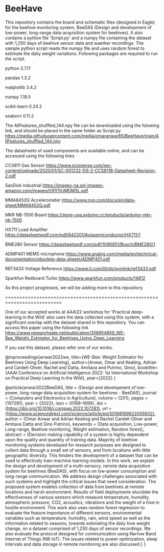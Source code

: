 # BeeHave

This repository contains the board and schematic files (designed in Eagle) for the beehive monitoring system, BeeDAS (Design and development of low-power, long-range data acquisition system for beehives). It also contains a python file 'Script.py' and a numpy file containing the dataset with 1,250 days of beehive sensor data and waether recordings. The sample python script reads the numpy file and uses random forest to estimate the daily weight variations. Following packages are required to run the script.

python                    3.7.11  

pandas                    1.3.2 

matplotlib                3.4.2 

numpy                     1.18.5   

scikit-learn              0.24.2  

seaborn                   0.11.2 



The AllFeatures_shuffled_144.npy file can be downloaded using the folowing link, and should be placed in the same folder as Script.py
https://media.githubusercontent.com/media/omaranwar85/BeeHave/main/AllFeatures_shuffled_144.npy



The datasheets of used components are available online, and can be accessed using the following links

CCS811 Gas Sensor
https://www.sciosense.com/wp-content/uploads/2020/01/SC-001232-DS-2-CCS811B-Datasheet-Revision-2.pdf

SanDisk Industrial
https://images-na.ssl-images-amazon.com/images/I/91tTtUMDM3L.pdf

MMA8452Q Accelerometer
https://www.nxp.com/docs/en/data-sheet/MMA8452Q.pdf

MKR NB-1500 Board
https://store-usa.arduino.cc/products/arduino-mkr-nb-1500

HX711 Load Amplifier
https://datasheetspdf.com/pdf/842201/Aviasemiconductor/HX711/1

BME280 Sensor
https://datasheetspdf.com/pdf/1096951/Bosch/BME280/1

ADMP401 MEMS microphone
https://www.analog.com/media/en/technical-documentation/obsolete-data-sheets/ADMP401.pdf

REF3433 Voltage Reference
https://www.ti.com/lit/ds/symlink/ref3433.pdf

Sparkfun Redboard Turbo
https://www.sparkfun.com/products/14812



As this project progresses, we will be adding more to this repository.

==========================================================================

One of our accepted works at AAAI22 workshop for 'Practical deep-learning in the Wild' also uses the data collected using this system, with a significant overlap with the dataset shared in this repository. You can access this paper using the following link
https://www.researchgate.net/publication/358954859_WE-Bee_Weight_Estimator_for_Beehives_Using_Deep_Learning

If you use this dataset, please refer one of our works.

@inproceedings{anwar2022we,
  title={WE-Bee: Weight Estimator for Beehives Using Deep Learning},
  author={Anwar, Omar and Keating, Adrian and Cardell-Oliver, Rachel and Datta, Amitava and Putrino, Gino},
  booktitle={AAAI Conference on Artificial Intelligence 2022: 1st International Workshop on Practical Deep Learning in the Wild},
  year={2022}
}

@article{anwar2022BeeDAS,
title = {Design and development of low-power, long-range data acquisition system for beehives - BeeDAS},
journal = {Computers and Electronics in Agriculture},
volume = {201},
pages = {107281},
year = {2022},
issn = {0168-1699},
doi = {https://doi.org/10.1016/j.compag.2022.107281},
url = {https://www.sciencedirect.com/science/article/pii/S0168169922005932},
author = {Omar Anwar and Adrian Keating and Rachel Cardell-Oliver and Amitava Datta and Gino Putrino},
keywords = {Data acquisition, Low-power, Long-range, Beehive monitoring, Weight estimation, Random forest},
abstract = {Decision making capability of a system is highly dependent upon the quality and quantity of training data. Majority of beehive monitoring systems developed for research purposes are designed to collect data through a small set of sensors, and from locations with little geographic diversity. This hinders the development of a dataset that can be used to effectively train machine learning models. In this work, we explain the design and development of a multi-sensory, remote data acquisition system for beehives (BeeDAS), with focus on low-power consumption and long-range communication. We address design challenges associated with such systems and highlight the critical issues that need consideration. The proposed system enables collection of data from beehives at remote locations and harsh environment. Results of field deployments elucidate the effectiveness of various sensors which measure temperature, humidity, atmospheric pressure, CO2, acoustics, vibrations and the weight of a hive in hostile environment. This work also uses random forest regression to evaluate the feature importance of different sensors, environmental variables such as temperature, humidity, rain, wind speed as well as the information related to seasons, towards estimating the daily hive weight change, on a dataset comprised of 1,250 days of sensor recordings. We also evaluate the protocol designed for communication using Narrow Band Internet of Things (NB-IoT). The issues related to power optimization, sleep intervals and data storage in remote monitoring are also discussed.}
}
